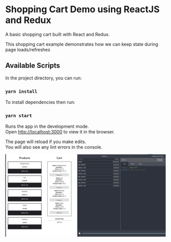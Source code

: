 # Shopping Cart Demo using ReactJS and Redux

A basic shopping cart built with React and Redux.

This shopping cart example demonstrates how we can keep state during page loads/refreshes

## Available Scripts

In the project directory, you can run:

### `yarn install`

To install dependencies then run:

### `yarn start`

Runs the app in the development mode.<br>
Open [http://localhost:3000](http://localhost:3000) to view it in the browser.

The page will reload if you make edits.<br>
You will also see any lint errors in the console.

![Alt text](screenshot.png?raw=true "Title")
